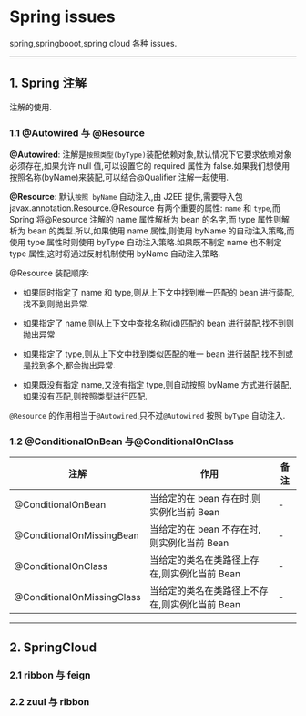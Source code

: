 # Spring issues

spring,springbooot,spring cloud 各种 issues.

---

## 1. Spring 注解

注解的使用.

### 1.1 @Autowired 与 @Resource

**@Autowired**: 注解是`按照类型(byType)`装配依赖对象,默认情况下它要求依赖对象必须存在,如果允许 null 值,可以设置它的 required 属性为 false.如果我们想使用按照名称(byName)来装配,可以结合@Qualifier 注解一起使用.

**@Resource**: 默认`按照 byName` 自动注入,由 J2EE 提供,需要导入包 javax.annotation.Resource.@Resource 有两个重要的属性: `name` 和 `type`,而 Spring 将@Resource 注解的 name 属性解析为 bean 的名字,而 type 属性则解析为 bean 的类型.所以,如果使用 name 属性,则使用 byName 的自动注入策略,而使用 type 属性时则使用 byType 自动注入策略.如果既不制定 name 也不制定 type 属性,这时将通过反射机制使用 byName 自动注入策略.

@Resource 装配顺序:

- 如果同时指定了 name 和 type,则从上下文中找到唯一匹配的 bean 进行装配,找不到则抛出异常.

- 如果指定了 name,则从上下文中查找名称(id)匹配的 bean 进行装配,找不到则抛出异常.

- 如果指定了 type,则从上下文中找到类似匹配的唯一 bean 进行装配,找不到或是找到多个,都会抛出异常.

- 如果既没有指定 name,又没有指定 type,则自动按照 byName 方式进行装配,如果没有匹配,则按照类型进行匹配.

`@Resource` 的作用相当于`@Autowired`,只不过`@Autowired` 按照 `byType` 自动注入.

### 1.2 @ConditionalOnBean 与@ConditionalOnClass

| 注解                       | 作用                                           | 备注 |
| -------------------------- | ---------------------------------------------- | ---- |
| @ConditionalOnBean         | 当给定的在 bean 存在时,则实例化当前 Bean       | -    |
| @ConditionalOnMissingBean  | 当给定的在 bean 不存在时,则实例化当前 Bean     | -    |
| @ConditionalOnClass        | 当给定的类名在类路径上存在,则实例化当前 Bean   | -    |
| @ConditionalOnMissingClass | 当给定的类名在类路径上不存在,则实例化当前 Bean | -    |

---

## 2. SpringCloud

### 2.1 ribbon 与 feign

### 2.2 zuul 与 ribbon
